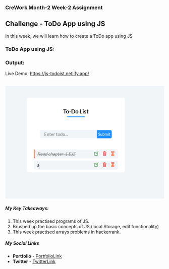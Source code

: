 ### CreWork Month-2 Week-2 Assignment

## Challenge - ToDo App using JS

In this week, we will learn how to create a ToDo app using JS


### ToDo App using JS:


### Output:
Live Demo: https://js-todoist.netlify.app/

<br/>

<img src="https://github.com/shanolhere/CreWork/blob/main/week-6/assets/image1.PNG" alt="Page">

<br/>

##### **My Key Takeaways:**
1. This week practised programs of JS.
2. Brushed up the basic concepts of JS.(local Storage, edit functionality)
3. This week practised arrays problems in hackerrank.


##### **My Social Links**

- **Portfolio**  - [PortfolioLink](https://sabiya.netlify.app/)
- **Twitter** - [TwitterLink](https://twitter.com/nerd_fswd)
